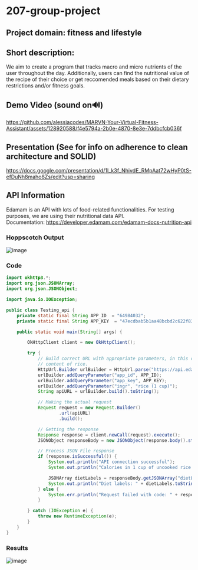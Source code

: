 # 207-group-project
## Project domain: fitness and lifestyle
## Short description:
We aim to create a program that tracks macro and micro nutrients of the user throughout the day. Additionally, users can find the nutritional value of the recipe of their choice or get reccomended meals based on their dietary restrictions and/or fitness goals.

## Demo Video (sound on🔊)


https://github.com/alessiacodes/MARVN-Your-Virtual-Fitness-Assistant/assets/128920588/f4e5794a-2b0e-4870-8e3e-7ddbcfcb036f


## Presentation (See for info on adherence to clean architecture and SOLID)
https://docs.google.com/presentation/d/1I_k3f_NhivdE_RMpAat72wHyP0tS-efDuNh8maho8Zs/edit?usp=sharing

## API Information
Edamam is an API with lots of food-related functionalities. For testing purposes, we are using their nutritional data API.  
Documentation: https://developer.edamam.com/edamam-docs-nutrition-api

### Hoppscotch Output
![image](https://github.com/alessiacodes/207-group-project/assets/128920588/13a42df6-4c56-4403-8b3c-b0592efb3193)

### Code
```java
import okhttp3.*;
import org.json.JSONArray;
import org.json.JSONObject;

import java.io.IOException;

public class Testing_api {
    private static final String APP_ID  = "64984032";
    private static final String APP_KEY  = "47ecdbab5b1aa48bcbd2c622f83c8006";

    public static void main(String[] args) {

        OkHttpClient client = new OkHttpClient();

        try {
            // Build correct URL with appropriate parameters, in this case I'm using the API to find the nutritional
            // content of rice.
            HttpUrl.Builder urlBuilder = HttpUrl.parse("https://api.edamam.com/api/nutrition-data").newBuilder();
            urlBuilder.addQueryParameter("app_id", APP_ID);
            urlBuilder.addQueryParameter("app_key", APP_KEY);
            urlBuilder.addQueryParameter("ingr", "rice (1 cup)");
            String apiURL = urlBuilder.build().toString();

            // Making the actual request
            Request request = new Request.Builder()
                    .url(apiURL)
                    .build();

            // Getting the response
            Response response = client.newCall(request).execute();
            JSONObject responseBody = new JSONObject(response.body().string());

            // Process JSON File response
            if (response.isSuccessful()) {
                System.out.println("API connection successful");
                System.out.println("Calories in 1 cup of uncooked rice: " + responseBody.get("calories"));

                JSONArray dietLabels = responseBody.getJSONArray("dietLabels");
                System.out.println("Diet labels: " + dietLabels.toString());
            } else {
                System.err.println("Request failed with code: " + response.code());
            }

        } catch (IOException e) {
            throw new RuntimeException(e);
        }
    }
}
```

### Results
![image](https://github.com/alessiacodes/207-group-project/assets/128920588/82c93feb-4141-458a-a83d-1fc5ecceaaac)

